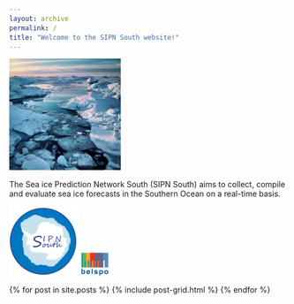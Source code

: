 ```yaml
---
layout: archive
permalink: /
title: "Welcome to the SIPN South website!"
---
```


<img src="/images/seaice.png" alt="Sea ice"  width="40%"> 

The Sea ice Prediction Network South (SIPN South) aims to collect, compile and evaluate sea ice forecasts in the Southern Ocean on a real-time basis.

<img src="/images/Logo2.png" height="25%" width="25%">  <img src="/images/BELSPO_logo.jpg" height="10%" width="10%"> 

<div class="tiles">
{% for post in site.posts %}
	{% include post-grid.html %}
{% endfor %}
</div><!-- /.tiles -->
